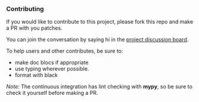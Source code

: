 ### Contributing

If you would like to contribute to this project, please fork this repo and make a PR with you patches.

You can join the conversation by saying hi in the [project discussion board](https://github.com/KipCrossing/geotiff/discussions).

To help users and other contributes, be sure to:
- make doc blocs if appropriate
- use typing wherever possible.
- format with black

*Note:* The continuous integration has lint checking with **mypy**, so be sure to check it yourself before making a PR.
